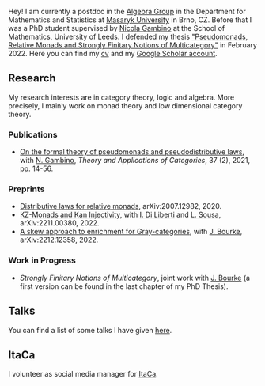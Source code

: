 
Hey! I am currently a postdoc in the [Algebra Group](http://www.math.muni.cz/~bourkej/BAS.html) in the Department for Mathematics and Statistics at [Masaryk University](https://www.math.muni.cz/english/) in Brno, CZ. Before that I was a PhD student supervised by [Nicola Gambino](http://www1.maths.leeds.ac.uk/~pmtng/) at the School of Mathematics, University of Leeds. I defended my thesis ["Pseudomonads, Relative Monads and Strongly Finitary Notions of Multicategory"](https://etheses.whiterose.ac.uk/30578/) in February 2022. Here you can find my [cv](Gabriele_Lobbia_CV.pdf) and my [Google Scholar account](https://scholar.google.com/citations?user=xjHu2moAAAAJ&hl=it).

## Research
My research interests are in category theory, logic and algebra. More precisely, I mainly work on monad theory and low dimensional category theory. 

### Publications 
- [On the formal theory of pseudomonads and pseudodistributive laws](http://www.tac.mta.ca/tac/volumes/37/2/37-02abs.html), with [N. Gambino](http://www1.maths.leeds.ac.uk/~pmtng/),
_Theory and Applications of Categories_, 37 (2), 2021, pp. 14-56.

### Preprints 
- [Distributive laws for relative monads](https://arxiv.org/abs/2007.12982), 
arXiv:2007.12982, 2020. 
- [KZ-Monads and Kan Injectivity](https://arxiv.org/abs/2211.00380), with [I. Di Liberti](https://diliberti.github.io/) and [L. Sousa](http://www.estgv.ipv.pt/paginaspessoais/sousa/), arXiv:2211.00380, 2022. 
- [A skew approach to enrichment for Gray-categories](https://arxiv.org/abs/2212.12358), with [J. Bourke](http://www.math.muni.cz/~bourkej/), arXiv:2212.12358, 2022. 

### Work in Progress
- _Strongly Finitary Notions of Multicategory_, joint work with [J. Bourke](http://www.math.muni.cz/~bourkej/) (a first version can be found in the last chapter of my PhD Thesis).

## Talks
You can find a list of some talks I have given [here](https://globbia.github.io/seminars). 

## ItaCa
I volunteer as social media manager for [ItaCa](https://progetto-itaca.github.io/).



